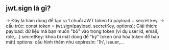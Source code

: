 ## jwt.sign là gì? ##
->  Đây là hàm dùng để tạo ra 1 chuỗi JWT token từ payload + secret key.
-> cấu trúc: const token = jwt.sign(payload, secretKey, options);
Giải thích:
payload: dữ liệu mà bạn muốn "bỏ" vào trong token (ví dụ user id, email, role,...)
secretKey: khóa bí mật dùng để "ký" token (mã hóa token để bảo mật)
options: cấu hình thêm như expiresIn: '1h', issuer,...
